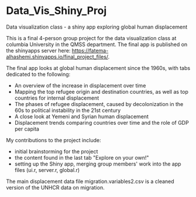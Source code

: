 # Data_Vis_Shiny_Proj
Data visualization class - a shiny app exploring global human displacement

This is a final 4-person group project for the data visualization class at columbia University in the QMSS department. The final app is published on the shinyapps server here: https://fatema-alhashemi.shinyapps.io/final_project_files/.

The final app looks at global human displacement since the 1960s, with tabs dedicated to the following:
 - An overview of the increase in displacement over time
 - Mapping the top refugee origin and destination countries, as well as top countries for internal displacement
 - The phases of refugee displacement, caused by decolonization in the 60s to political instability in the 21st century
 - A close look at Yemeni and Syrian human displacement
 - Displacement trends comparing countries over time and the role of GDP per capita

My contributions to the project include:
 - initial brainstorming for the project
 - the content found in the last tab "Explore on your own!"
 - setting up the Shiny app, merging group members' work into the app files (ui.r, server.r, global.r)
 
The main displacement data file migration.variables2.csv is a cleaned version of the UNHCR data on migration.
